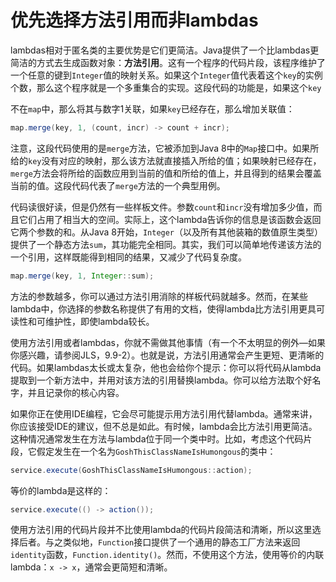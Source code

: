 # 优先选择方法引用而非lambdas

lambdas相对于匿名类的主要优势是它们更简洁。Java提供了一个比lambdas更简洁的方式去生成函数对象：**方法引用**。这有一个程序的代码片段，该程序维护了一个任意的键到`Integer`值的映射关系。如果这个`Integer`值代表着这个`key`的实例个数，那么这个程序就是一个多重集合的实现。这段代码的功能是，如果这个`key`

不在`map`中，那么将其与数字1关联，如果`key`已经存在，那么增加关联值：

```java
map.merge(key, 1, (count, incr) -> count + incr);
```

注意，这段代码使用的是`merge`方法，它被添加到Java 8中的`Map`接口中。如果所给的`key`没有对应的映射，那么该方法就直接插入所给的值；如果映射已经存在，`merge`方法会将所给的函数应用到当前的值和所给的值上，并且得到的结果会覆盖当前的值。这段代码代表了`merge`方法的一个典型用例。

代码读很好读，但是仍然有一些样板文件。参数`count`和`incr`没有增加多少值，而且它们占用了相当大的空间。实际上，这个lambda告诉你的信息是该函数会返回它两个参数的和。从Java 8开始，`Integer`（以及所有其他装箱的数值原生类型）提供了一个静态方法`sum`，其功能完全相同。其实，我们可以简单地传递该方法的一个引用，这样既能得到相同的结果，又减少了代码复杂度。

```java
map.merge(key, 1, Integer::sum);
```

方法的参数越多，你可以通过方法引用消除的样板代码就越多。然而，在某些lambda中，你选择的参数名称提供了有用的文档，使得lambda比方法引用更具可读性和可维护性，即使lambda较长。

使用方法引用或者lambdas，你就不需做其他事情（有一个不太明显的例外—如果你感兴趣，请参阅JLS，9.9-2）。也就是说，方法引用通常会产生更短、更清晰的代码。如果lambdas太长或太复杂，他也会给你个提示：你可以将代码从lambda提取到一个新方法中，并用对该方法的引用替换lambda。你可以给方法取个好名字，并且记录你的核心内容。

如果你正在使用IDE编程，它会尽可能提示用方法引用代替lambda。通常来讲，你应该接受IDE的建议，但不总是如此。有时候，lambda会比方法引用更简洁。这种情况通常发生在方法与lambda位于同一个类中时。比如，考虑这个代码片段，它假定发生在一个名为`GoshThisClassNameIsHumongous`的类中：

```java
service.execute(GoshThisClassNameIsHumongous::action);
```

等价的lambda是这样的：

```java
service.execute(() -> action());
```

使用方法引用的代码片段并不比使用lambda的代码片段简洁和清晰，所以这里选择后者。与之类似地，`Function`接口提供了一个通用的静态工厂方法来返回`identity`函数，`Function.identity()`。然而，不使用这个方法，使用等价的内联lambda：`x -> x`，通常会更简短和清晰。

